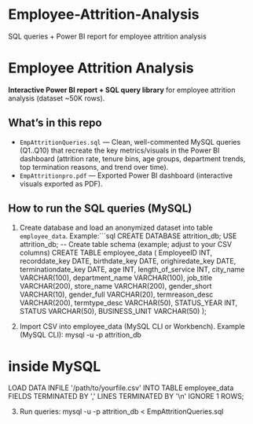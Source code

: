 # Employee-Attrition-Analysis
SQL queries + Power BI report for employee attrition analysis 

# Employee Attrition Analysis

**Interactive Power BI report + SQL query library** for employee attrition analysis (dataset ~50K rows).

## What’s in this repo
- `EmpAttritionQueries.sql` — Clean, well-commented MySQL queries (Q1..Q10) that recreate the key metrics/visuals in the Power BI dashboard (attrition rate, tenure bins, age groups, department trends, top termination reasons, and trend over time).
- `EmpAttritionpro.pdf` — Exported Power BI dashboard (interactive visuals exported as PDF).

## How to run the SQL queries (MySQL)
1. Create database and load an anonymized dataset into table `employee_data`. Example:```sql
CREATE DATABASE attrition_db;
USE attrition_db;
-- Create table schema (example; adjust to your CSV columns)
CREATE TABLE employee_data (
  EmployeeID INT,
  recorddate_key DATE,
  birthdate_key DATE,
  orighiredate_key DATE,
  terminationdate_key DATE,
  age INT,
  length_of_service INT,
  city_name VARCHAR(100),
  department_name VARCHAR(100),
  job_title VARCHAR(200),
  store_name VARCHAR(200),
  gender_short VARCHAR(10),
  gender_full VARCHAR(20),
  termreason_desc VARCHAR(200),
  termtype_desc VARCHAR(50),
  STATUS_YEAR INT,
  STATUS VARCHAR(50),
  BUSINESS_UNIT VARCHAR(50)
);

2. Import CSV into employee_data (MySQL CLI or Workbench). Example (MySQL CLI):
mysql -u <user> -p attrition_db
# inside MySQL
LOAD DATA INFILE '/path/to/yourfile.csv'
INTO TABLE employee_data
FIELDS TERMINATED BY ',' 
LINES TERMINATED BY '\n'
IGNORE 1 ROWS;

3. Run queries:
mysql -u <user> -p attrition_db < EmpAttritionQueries.sql
